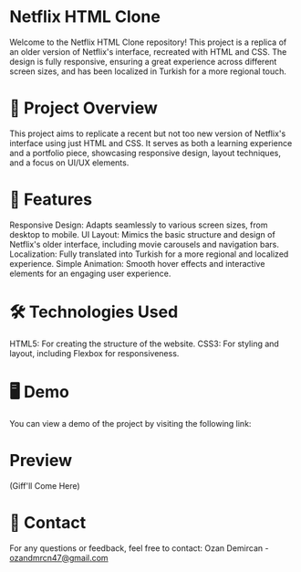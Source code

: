 # Netflix HTML Clone
Welcome to the Netflix HTML Clone repository! This project is a replica of an older version of Netflix's interface, recreated with HTML and CSS. The design is fully responsive, ensuring a great experience across different screen sizes, and has been localized in Turkish for a more regional touch.

# 🎯 Project Overview
This project aims to replicate a recent but not too new version of Netflix's interface using just HTML and CSS. It serves as both a learning experience and a portfolio piece, showcasing responsive design, layout techniques, and a focus on UI/UX elements.

# 🚀 Features
Responsive Design: Adapts seamlessly to various screen sizes, from desktop to mobile.
UI Layout: Mimics the basic structure and design of Netflix's older interface, including movie carousels and navigation bars.
Localization: Fully translated into Turkish for a more regional and localized experience.
Simple Animation: Smooth hover effects and interactive elements for an engaging user experience.

# 🛠️ Technologies Used
HTML5: For creating the structure of the website.
CSS3: For styling and layout, including Flexbox for responsiveness.

# 🖥️ Demo
You can view a demo of the project by visiting the following link:

# Preview
(Giff'll Come Here)

# 📧 Contact

For any questions or feedback, feel free to contact:
Ozan Demircan - ozandmrcn47@gmail.com
